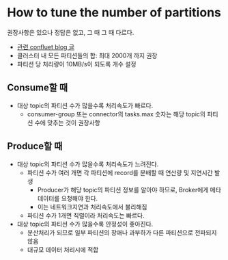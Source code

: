 # How to tune the number of partitions

권장사항은 있으나 정답은 없고, 그 때 그 때 다르다.

- [관련 confluet blog 글](https://www.confluent.io/blog/how-choose-number-topics-partitions-kafka-cluster/)
- 클러스터 내 모든 파티션들의 합: 최대 2000개 까지 권장
- 파티션 당 처리량이 10MB/s이 되도록 개수 설정

## Consume할 때

- 대상 topic의 파티션 수가 많을수록 처리속도가 빠르다.
  - consumer-group 또는 connector의 tasks.max 숫자는 해당 topic의 파티션 수에 맞추는 것이 권장사항

## Produce할 때

- 대상 topic의 파티션 수가 많을수록 처리속도가 느려진다.
  - 파티션 수가 여러 개면 각 파티션에 record를 분배할 때 연산량 및 지연시간 발생
    - Producer가 해당 topic의 파티션 정보를 알아야 하므로, Broker에게 메타데이터를 요청해야 한다.
    - 이는 네트워크지연과 처리속도에서 불리해짐
  - 파티션 수가 1개면 직렬이라 처리속도는 빠르다.
- 대상 topic의 파티션 수가 많을수록 안정성이 좋아진다.
  - 분산처리가 되므로 일부 파티션의 장애나 과부하가 다른 파티션으로 전파되지 않음
  - 대규모 데이터 처리시에 적합
